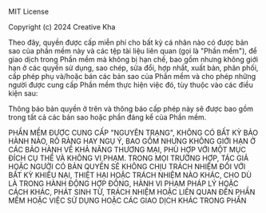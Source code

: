 MIT License

Copyright (c) 2024 Creative Kha

Theo đây, quyền được cấp miễn phí cho bất kỳ cá nhân nào có được bản sao
của phần mềm này và các tệp tài liệu liên quan (gọi là "Phần mềm"), để giao dịch
trong Phần mềm mà không bị hạn chế, bao gồm nhưng không giới hạn ở các quyền
sử dụng, sao chép, sửa đổi, hợp nhất, xuất bản, phân phối, cấp phép phụ và/hoặc bán
các bản sao của Phần mềm và cho phép những người được cung cấp Phần mềm thực hiện việc đó, tùy thuộc vào các điều kiện sau:

Thông báo bản quyền ở trên và thông báo cấp phép này sẽ được bao gồm trong tất cả
các bản sao hoặc phần đáng kể của Phần mềm.

PHẦN MỀM ĐƯỢC CUNG CẤP "NGUYÊN TRẠNG", KHÔNG CÓ BẤT KỲ BẢO HÀNH NÀO, RÕ RÀNG HAY
NGỤ Ý, BAO GỒM NHƯNG KHÔNG GIỚI HẠN Ở CÁC BẢO HÀNH VỀ KHẢ NĂNG THƯƠNG MẠI,
PHÙ HỢP VỚI MỘT MỤC ĐÍCH CỤ THỂ VÀ KHÔNG VI PHẠM. TRONG MỌI TRƯỜNG HỢP,
TÁC GIẢ HOẶC NGƯỜI CÓ BẢN QUYỀN SẼ KHÔNG CHỊU TRÁCH NHIỆM ĐỐI VỚI BẤT KỲ KHIẾU NẠI, THIỆT HẠI HOẶC
TRÁCH NHIỆM NÀO KHÁC, CHO DÙ LÀ TRONG HÀNH ĐỘNG HỢP ĐỒNG, HÀNH VI PHẠM PHÁP LÝ HOẶC CÁCH KHÁC, PHÁT SINH TỪ,
TRÁCH NHIỆM HOẶC LIÊN QUAN ĐẾN PHẦN MỀM HOẶC VIỆC SỬ DỤNG HOẶC CÁC GIAO DỊCH KHÁC TRONG PHẦN
